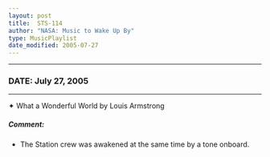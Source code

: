 ```yaml
---
layout: post
title:  STS-114
author: "NASA: Music to Wake Up By"
type: MusicPlaylist
date_modified: 2005-07-27
---
```


----
### DATE: July 27, 2005
----
✦ What a Wonderful World by Louis Armstrong

##### Comment:
* The Station crew was awakened at the same time by a tone onboard.
